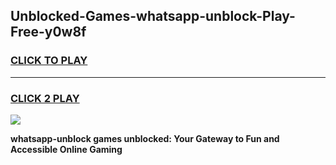 
## Unblocked-Games-whatsapp-unblock-Play-Free-y0w8f
<h3>
<a href="https://premium76.site?title=whatsapp-unblock&ref=18A1">CLICK TO PLAY</a></h3>
<hr>

<h3>
<a href="https://premium76.site?title=whatsapp-unblock&ref=18A1">CLICK 2 PLAY</a>
  
</h3>

<a href="https://premium76.site?title=whatsapp-unblock&ref=18A1"><img src="https://clearcache.store/games.png"></a>


**whatsapp-unblock games unblocked: Your Gateway to Fun and Accessible Online Gaming**
